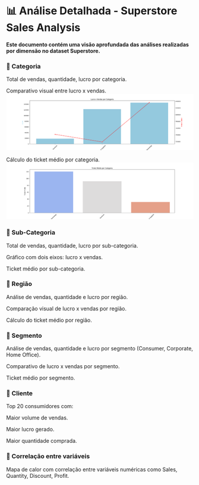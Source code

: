 # 📊 Análise Detalhada - Superstore Sales Analysis

#### Este documento contém uma visão aprofundada das análises realizadas por dimensão no dataset Superstore.

### 🔹 Categoria
Total de vendas, quantidade, lucro por categoria.

Comparativo visual entre lucro x vendas.
<img src="reports/LucroVendas_categoria.png" width="800"/>

Cálculo do ticket médio por categoria.
<img src="reports/TicketMedio_categoria.png" width="800"/>



### 🔹 Sub-Categoria
Total de vendas, quantidade, lucro por sub-categoria.

Gráfico com dois eixos: lucro x vendas.

Ticket médio por sub-categoria.

### 🔹 Região
Análise de vendas, quantidade e lucro por região.

Comparação visual de lucro x vendas por região.

Cálculo do ticket médio por região.

### 🔹 Segmento
Análise de vendas, quantidade e lucro por segmento (Consumer, Corporate, Home Office).

Comparativo de lucro x vendas por segmento.

Ticket médio por segmento.

### 🔹 Cliente
Top 20 consumidores com:

Maior volume de vendas.

Maior lucro gerado.

Maior quantidade comprada.

### 🔹 Correlação entre variáveis
Mapa de calor com correlação entre variáveis numéricas como Sales, Quantity, Discount, Profit.
